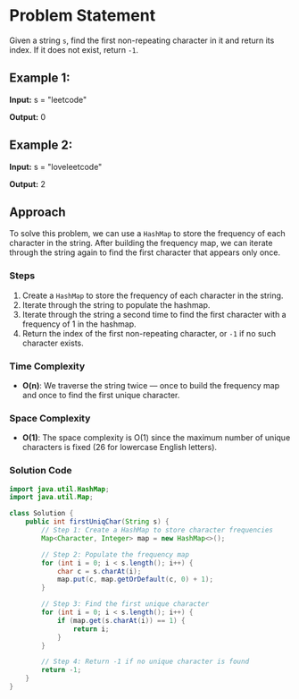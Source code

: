 # Problem Statement

Given a string `s`, find the first non-repeating character in it and return its index. If it does not exist, return `-1`.

## Example 1:

**Input:** s = "leetcode"

**Output:** 0


## Example 2:

**Input:** s = "loveleetcode"

**Output:** 2


## Approach

To solve this problem, we can use a `HashMap` to store the frequency of each character in the string. After building the frequency map, we can iterate through the string again to find the first character that appears only once.

### Steps

1. Create a `HashMap` to store the frequency of each character in the string.
2. Iterate through the string to populate the hashmap.
3. Iterate through the string a second time to find the first character with a frequency of 1 in the hashmap.
4. Return the index of the first non-repeating character, or `-1` if no such character exists.

### Time Complexity

- **O(n)**: We traverse the string twice — once to build the frequency map and once to find the first unique character.

### Space Complexity

- **O(1)**: The space complexity is O(1) since the maximum number of unique characters is fixed (26 for lowercase English letters).

### Solution Code

```java
import java.util.HashMap;
import java.util.Map;

class Solution {
    public int firstUniqChar(String s) {
        // Step 1: Create a HashMap to store character frequencies
        Map<Character, Integer> map = new HashMap<>();

        // Step 2: Populate the frequency map
        for (int i = 0; i < s.length(); i++) {
            char c = s.charAt(i);
            map.put(c, map.getOrDefault(c, 0) + 1);
        }

        // Step 3: Find the first unique character
        for (int i = 0; i < s.length(); i++) {
            if (map.get(s.charAt(i)) == 1) {
                return i;
            }
        }

        // Step 4: Return -1 if no unique character is found
        return -1;
    }
}
```




